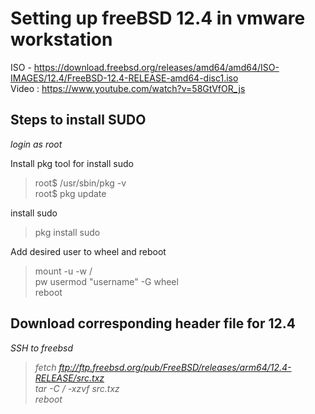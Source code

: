 # Setting up freeBSD 12.4 in vmware workstation

ISO - https://download.freebsd.org/releases/amd64/amd64/ISO-IMAGES/12.4/FreeBSD-12.4-RELEASE-amd64-disc1.iso <br>
Video : https://www.youtube.com/watch?v=58GtVfOR_js

## Steps to install SUDO 
<i> login as root </i> <br>

Install pkg tool for install sudo <br>
> root$ /usr/sbin/pkg -v <br>
> root$ pkg update <br>

install sudo <br>
> pkg install sudo <br>

Add desired user to wheel and reboot
> mount -u -w / <br>
> pw usermod "username" -G wheel <br>
> reboot <br>

## Download corresponding header file for 12.4
<i> SSH to freebsd <i>

> fetch ftp://ftp.freebsd.org/pub/FreeBSD/releases/arm64/12.4-RELEASE/src.txz <br>
> tar -C / -xzvf src.txz <br>
> reboot <br>

